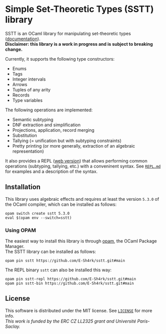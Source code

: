 # Simple Set-Theoretic Types (SSTT) library

SSTT is an OCaml library for manipulating set-theoretic types ([documentation](https://e-sh4rk.github.io/sstt/doc/)).  
**Disclaimer: this library is a work in progress and is subject to breaking change.**

Currently, it supports the following type constructors:
- Enums
- Tags
- Integer intervals
- Arrows
- Tuples of any arity
- Records
- Type variables

The following operations are implemented:
- Semantic subtyping
- DNF extraction and simplification
- Projections, application, record merging
- Substitution
- Tallying (= unification but with subtyping constraints)
- Pretty printing (or more generally, extraction of an algebraic representation)

It also provides a REPL ([web version](https://e-sh4rk.github.io/sstt/)) that allows performing common operations (subtyping, tallying, etc.) with a conveninent syntax.
See [`REPL.md`](REPL.md) for examples and a description of the syntax.

## Installation

This library uses algebraic effects and requires at least the version `5.3.0` of the OCaml compiler, which can be installed as follows:

```
opam switch create sstt 5.3.0
eval $(opam env --switch=sstt)
```

### Using OPAM

The easiest way to install this library is through [opam](https://opam.ocaml.org/), the OCaml Package Manager.  
The SSTT library can be installed as follows:

```
opam pin sstt https://github.com/E-Sh4rk/sstt.git#main
```

The REPL binary `sstt` can also be installed this way:

```
opam pin sstt-repl https://github.com/E-Sh4rk/sstt.git#main
opam pin sstt-bin https://github.com/E-Sh4rk/sstt.git#main
```

## License

This software is distributed under the MIT license.
See [`LICENSE`](LICENSE) for more info.  
*This work is funded by the ERC CZ LL2325 grant and Université Paris-Saclay.*